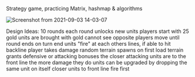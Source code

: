 Strategy game, practicing Matrix, hashmap & algorithms

![Screenshot from 2021-09-03 14-03-07](https://user-images.githubusercontent.com/61191560/132012747-a599cb96-0a9a-4cc8-89f1-2cfeb9493295.png)


Design Ideas:
10 rounds
each round unlocks new units
players start with 25 gold
units are brought with gold
cannot see opposite players move until round ends
on turn end units "fire" at each others lines, if able to hit backline player takes damage
random terrain spawns on first load
terrain grants defensive or attacking bonuses
the closer attacking units are to the front line the more damage they do
units can be upgraded by dropping the same unit on itself
closer units to front line fire first 
